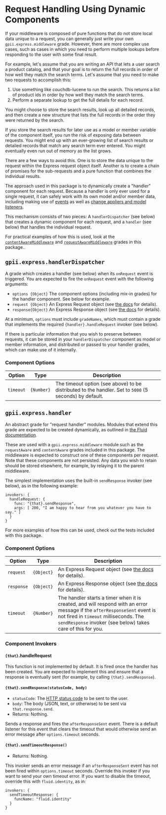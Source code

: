 # Request Handling Using Dynamic Components

If your middleware is composed of pure functions that do not store local data unique to a request, you can generally
just write your own `gpii.express.middleware` grade.  However, there are more complex use cases, such as cases in which
you need to perform multiple lookups before responding to the user with some final result.

For example, let's assume that you are writing an API that lets a user search a product catalog, and that your goal is
to return the full records in order of how well they match the search terms.  Let's assume that  you need to make two
requests to accomplish this:

1. Use something like couchdb-lucene to run the search.  This returns a list of product ids in order by how well they match the search terms.
2. Perform a separate lookup to get the full details for each record.

You might choose to store the search results, look up all detailed records, and then create a new structure that lists the
full records in the order they were returned by the search.

If you store the search results for later use as a model or member variable of the component itself, you run the risk of
exposing data between requests.  You might end up with an ever-growing list of search results or detailed records that
match any search term ever entered.  You might eventually even run out of memory as the list grows.

There are a few ways to avoid this.  One is to store the data unique to the request within the Express request
object itself.  Another is to create a chain of promises for the sub-requests and a pure function that combines the
individual results.

The approach used in this package is to dynamically create a "handler" component for each request.  Because a handler
is only ever used for a single request, it can safely work with its own model and/or member data, including making use
of [events](http://docs.fluidproject.org/infusion/development/InfusionEventSystem.html) as well as
[change appliers and model listeners](http://docs.fluidproject.org/infusion/development/ChangeApplierAPI.html).

This mechanism consists of two pieces: A `handlerDispatcher` (see below) that creates a dynamic component for each
request, and a `handler` (see below) that handles the individual request.

For practical examples of how this is used, look at the [`contentAwareMiddleware`](contentAwareMiddleware.md) and
[`requestAwareMiddleware`](requestAwareMiddleware.md) grades in this package..


## `gpii.express.handlerDispatcher`

A grade which creates a handler (see below) when its `onRequest` event is triggered.  You are expected to fire the
`onRequest` event with the following arguments:

* `options {Object}` The component options (including mix-in grades) for the handler component.  See below for example.
* `request {Object}` An Express Request object (see [the docs](request.md) for details).
* `response{Object}` An Express Response object (see [the docs](response.md) for details).

At a minimum, `options` must include `gradeNames`, which must contain a grade that implements the required
`{handler}.handleRequest` invoker (see below).

If there is particular information that you wish to preserve between requests, it can be stored in your
`handlerDispatcher` component as model or member information, and distributed or passed to your handler grades,
which can make use of it internally.

### Component Options

| Option     | Type       | Description |
| ---------- | ---------- | ----------- |
| `timeout`  | `{Number}` | The timeout option (see above) to be distributed to the handler. Set to `5000` (5 seconds) by default. |


## `gpii.express.handler`

An abstract grade for "request handler" modules.  Modules that extend this grade are expected to be created
dynamically, as outlined in [the Fluid documentation](http://docs.fluidproject.org/infusion/development/SubcomponentDeclaration.html#dynamic-subcomponents-with-a-source-event).

These are used with a `gpii.express.middleware` module such as the `requestAware` and `contentAware` grades included in
this package.  The middleware is expected to construct one of these components per request.  Note that these
components are not persisted.  Any data you wish to retain should be stored elsewhere, for example, by relaying it
to the parent middleware.

The simplest implementation uses the built-in `sendResponse` invoker (see below), as in the following example:

```
invokers: {
  handleRequest: {
    func: "{that}.sendResponse",
    args: [ 200, "I am happy to hear from you whatever you have to say." ]
  }
}
```

For more examples of how this can be used, check out the tests included with this package.


### Component Options

| Option     | Type       | Description |
| ---------- | ---------- | ----------- |
| `request`  | `{Object}` | An Express Request object (see [the docs](request.md) for details). |
| `response` | `{Object}` | An Express Response object (see [the docs](response.md) for details). |
| `timeout`  | `{Number}` | The handler starts a timer when it is created, and will respond with an error message if the `afterResponseSent` event is not fired in `timeout` milliseconds. The `sendResponse` invoker (see below) takes care of this for you. |


### Component Invokers

#### `{that}`.handleRequest

This function is not implemented by default.  It is fired once the handler has been created.  You are expected
to implement this and ensure that a response is eventually sent (for example, by calling `{that}.sendResponse`).

#### `{that}.sendResponse(statusCode, body)`
* `statusCode`: The [HTTP status code](https://en.wikipedia.org/wiki/List_of_HTTP_status_codes) to be sent to the user.
* `body`: The body (JSON, text, or otherwise) to be sent via `that.response.send`.
* Returns: Nothing.

Sends a response and fires the `afterResponseSent` event.  There is a default listener for this event that clears the
timeout that would otherwise send an error message after `options.timeout` seconds.


#### `{that}.sendTimeoutResponse()`
* Returns: Nothing.

This invoker sends an error message if an `afterResponseSent` event has not been fired within `options.timeout` seconds.
Override this invoker if you want to send your own timeout error.  If you want to disable the timeout,
override this with `fluid.identity`, as in:

```
invokers: {
  sendTimeoutResponse: {
    funcName: "fluid.identity"
  }
}
```

